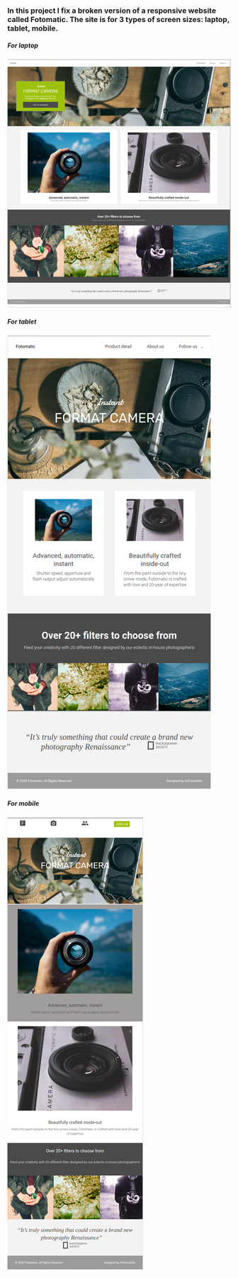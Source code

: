 ### In this project I fix a broken version of a responsive website called Fotomatic. The site is for 3 types of screen sizes: laptop, tablet, mobile.

##### For laptop
![alt-text](resources/images/staff/laptop.png)

##### For tablet
![alt-text](resources/images/staff/tablet.png)

##### For mobile
![alt-text](resources/images/staff/mobile.png)